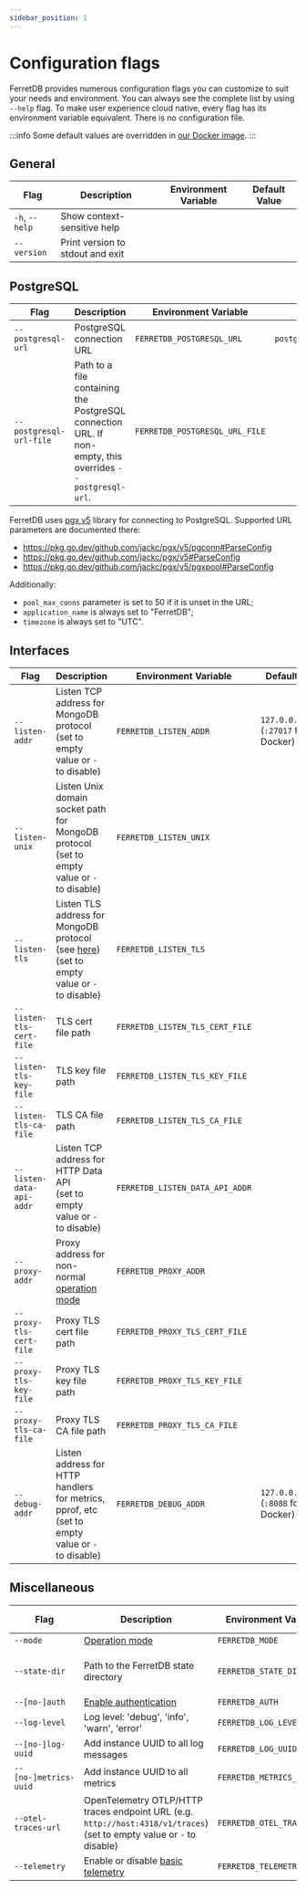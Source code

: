 ```yaml
---
sidebar_position: 1
---
```


# Configuration flags

FerretDB provides numerous configuration flags you can customize to suit your needs and environment.
You can always see the complete list by using `--help` flag.
To make user experience cloud native, every flag has its environment variable equivalent.
There is no configuration file.

:::info
Some default values are overridden in [our Docker image](../installation/ferretdb/docker.md).
:::

<!-- Keep order in sync with the `--help` output -->

<!-- For <br /> -->
<!-- markdownlint-capture -->
<!-- markdownlint-disable MD033 -->

## General

| Flag           | Description                      | Environment Variable | Default Value |
| -------------- | -------------------------------- | -------------------- | ------------- |
| `-h`, `--help` | Show context-sensitive help      |                      |               |
| `--version`    | Print version to stdout and exit |                      |               |

## PostgreSQL

| Flag                    | Description                                                                                               | Environment Variable           | Default Value                        |
| ----------------------- | --------------------------------------------------------------------------------------------------------- | ------------------------------ | ------------------------------------ |
| `--postgresql-url`      | PostgreSQL connection URL                                                                                 | `FERRETDB_POSTGRESQL_URL`      | `postgres://127.0.0.1:5432/postgres` |
| `--postgresql-url-file` | Path to a file containing the PostgreSQL connection URL. If non-empty, this overrides `--postgresql-url`. | `FERRETDB_POSTGRESQL_URL_FILE` |                                      |

FerretDB uses [pgx v5](https://github.com/jackc/pgx) library for connecting to PostgreSQL.
Supported URL parameters are documented there:

- https://pkg.go.dev/github.com/jackc/pgx/v5/pgconn#ParseConfig
- https://pkg.go.dev/github.com/jackc/pgx/v5#ParseConfig
- https://pkg.go.dev/github.com/jackc/pgx/v5/pgxpool#ParseConfig

Additionally:

- `pool_max_conns` parameter is set to 50 if it is unset in the URL;
- `application_name` is always set to "FerretDB";
- `timezone` is always set to "UTC".

## Interfaces

| Flag                     | Description                                                                                                                      | Environment Variable            | Default Value                                |
| ------------------------ | -------------------------------------------------------------------------------------------------------------------------------- | ------------------------------- | -------------------------------------------- |
| `--listen-addr`          | Listen TCP address for MongoDB protocol<br />(set to empty value or `-` to disable)                                              | `FERRETDB_LISTEN_ADDR`          | `127.0.0.1:27017`<br />(`:27017` for Docker) |
| `--listen-unix`          | Listen Unix domain socket path for MongoDB protocol<br />(set to empty value or `-` to disable)                                  | `FERRETDB_LISTEN_UNIX`          |                                              |
| `--listen-tls`           | Listen TLS address for MongoDB protocol (see [here](../security/tls-connections.md))<br />(set to empty value or `-` to disable) | `FERRETDB_LISTEN_TLS`           |                                              |
| `--listen-tls-cert-file` | TLS cert file path                                                                                                               | `FERRETDB_LISTEN_TLS_CERT_FILE` |                                              |
| `--listen-tls-key-file`  | TLS key file path                                                                                                                | `FERRETDB_LISTEN_TLS_KEY_FILE`  |                                              |
| `--listen-tls-ca-file`   | TLS CA file path                                                                                                                 | `FERRETDB_LISTEN_TLS_CA_FILE`   |                                              |
| `--listen-data-api-addr` | Listen TCP address for HTTP Data API<br />(set to empty value or `-` to disable)                                                 | `FERRETDB_LISTEN_DATA_API_ADDR` |                                              |
| `--proxy-addr`           | Proxy address for non-normal [operation mode](operation-modes.md)                                                                | `FERRETDB_PROXY_ADDR`           |                                              |
| `--proxy-tls-cert-file`  | Proxy TLS cert file path                                                                                                         | `FERRETDB_PROXY_TLS_CERT_FILE`  |                                              |
| `--proxy-tls-key-file`   | Proxy TLS key file path                                                                                                          | `FERRETDB_PROXY_TLS_KEY_FILE`   |                                              |
| `--proxy-tls-ca-file`    | Proxy TLS CA file path                                                                                                           | `FERRETDB_PROXY_TLS_CA_FILE`    |                                              |
| `--debug-addr`           | Listen address for HTTP handlers for metrics, pprof, etc<br />(set to empty value or `-` to disable)                             | `FERRETDB_DEBUG_ADDR`           | `127.0.0.1:8088`<br />(`:8088` for Docker)   |

## Miscellaneous

| Flag                  | Description                                                                                                                 | Environment Variable       | Default Value                  |
| --------------------- | --------------------------------------------------------------------------------------------------------------------------- | -------------------------- | ------------------------------ |
| `--mode`              | [Operation mode](operation-modes.md)                                                                                        | `FERRETDB_MODE`            | `normal`                       |
| `--state-dir`         | Path to the FerretDB state directory                                                                                        | `FERRETDB_STATE_DIR`       | `.`<br />(`/state` for Docker) |
| `--[no-]auth`         | [Enable authentication](../security/authentication.md)                                                                      | `FERRETDB_AUTH`            | enabled                        |
| `--log-level`         | Log level: 'debug', 'info', 'warn', 'error'                                                                                 | `FERRETDB_LOG_LEVEL`       | `info`                         |
| `--[no-]log-uuid`     | Add instance UUID to all log messages                                                                                       | `FERRETDB_LOG_UUID`        | disabled                       |
| `--[no-]metrics-uuid` | Add instance UUID to all metrics                                                                                            | `FERRETDB_METRICS_UUID`    | disabled                       |
| `--otel-traces-url`   | OpenTelemetry OTLP/HTTP traces endpoint URL (e.g. `http://host:4318/v1/traces`)<br />(set to empty value or `-` to disable) | `FERRETDB_OTEL_TRACES_URL` | disabled                       |
| `--telemetry`         | Enable or disable [basic telemetry](telemetry.md)                                                                           | `FERRETDB_TELEMETRY`       | `undecided`                    |

<!-- Do not document `--dev-XXX` flags -->

<!-- markdownlint-restore -->
